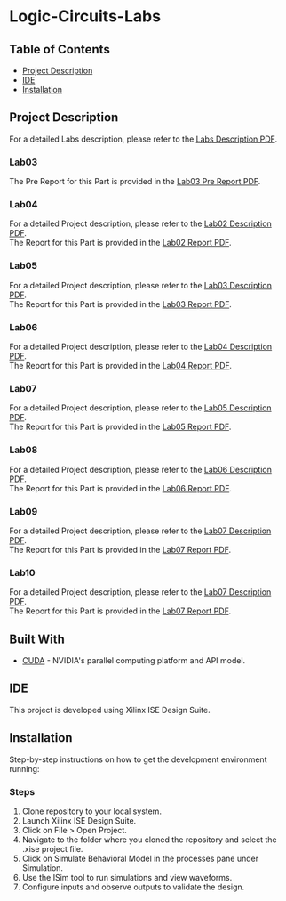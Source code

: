 # Logic-Circuits-Labs

## Table of Contents
- [Project Description](#project-description)
- [IDE](#ide)
- [Installation](#installation)

## Project Description
For a detailed Labs description, please refer to the [Labs Description PDF](./LogicLabManual%20(1).pdf).

### Lab03
The Pre Report for this Part is provided in the [Lab03 Pre Report PDF](./Lab03/پیش%20گزارش%20آزمایش%20۳%20منطقی%20-%20۹۹۳۱۰۶۱.pdf).

### Lab04
For a detailed Project description, please refer to the [Lab02 Description PDF](./Lab02/Manual%202-1.pdf). <br />
The Report for this Part is provided in the [Lab02 Report PDF](./Lab02/MohammadMehdiNazari_9931061_Lab2.pdf).

### Lab05
For a detailed Project description, please refer to the [Lab03 Description PDF](./Lab03/Manual%203-1.pdf). <br />
The Report for this Part is provided in the [Lab03 Report PDF](./Lab03/9931062_9931061_lab3.pdf).

### Lab06
For a detailed Project description, please refer to the [Lab04 Description PDF](./Lab04/Manual%204.pdf). <br />
The Report for this Part is provided in the [Lab04 Report PDF](./Lab04/MP_Lab04_Report-9931061-9931062.pdf).

### Lab07
For a detailed Project description, please refer to the [Lab05 Description PDF](./Lab05/Manual%205-1.pdf). <br />
The Report for this Part is provided in the [Lab05 Report PDF](./Lab05/9931061_9931062.pdf).

### Lab08
For a detailed Project description, please refer to the [Lab06 Description PDF](./Lab06/Manual%206-1.pdf). <br />
The Report for this Part is provided in the [Lab06 Report PDF](./Lab06/9931061_9931061.pdf).

### Lab09
For a detailed Project description, please refer to the [Lab07 Description PDF](./Lab07/Lab-manual-7.pdf). <br />
The Report for this Part is provided in the [Lab07 Report PDF](./Lab07/MPLab07_Report-9931061-9931062.pdf).

### Lab10
For a detailed Project description, please refer to the [Lab07 Description PDF](./Lab07/Lab-manual-7.pdf). <br />
The Report for this Part is provided in the [Lab07 Report PDF](./Lab07/MPLab07_Report-9931061-9931062.pdf).

## Built With
- [CUDA](https://developer.nvidia.com/cuda-zone) - NVIDIA's parallel computing platform and API model.

## IDE
This project is developed using Xilinx ISE Design Suite.

## Installation
Step-by-step instructions on how to get the development environment running:

### Steps
1. Clone repository to your local system.
2. Launch Xilinx ISE Design Suite.
3. Click on File > Open Project.
4. Navigate to the folder where you cloned the repository and select the .xise project file.
5. Click on Simulate Behavioral Model in the processes pane under Simulation.
6. Use the ISim tool to run simulations and view waveforms.
7. Configure inputs and observe outputs to validate the design.
